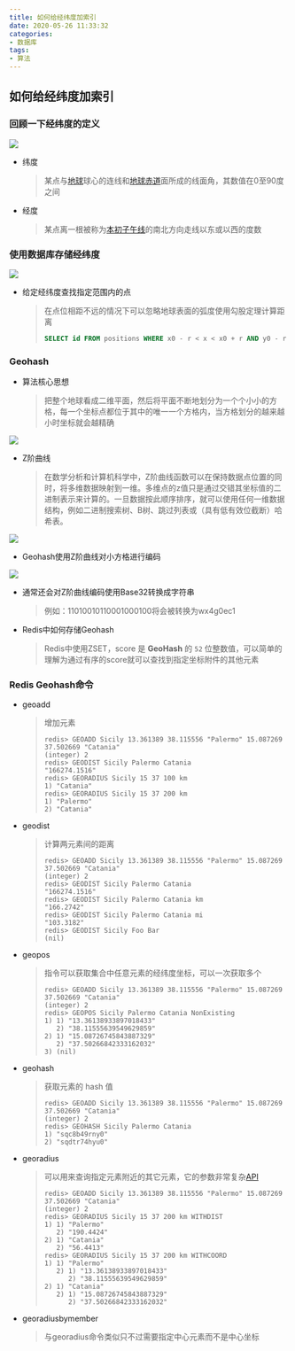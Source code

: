 ```yaml
---
title: 如何给经纬度加索引
date: 2020-05-26 11:33:32
categories:
- 数据库
tags: 
- 算法
---
```


## 如何给经纬度加索引

### 回顾一下经纬度的定义

![](https://beancookie.github.io/images/如何给经纬度加索引-02.png)

- 纬度

  > 某点与[地球](https://zh.wikipedia.org/wiki/地球)球心的连线和[地球](https://zh.wikipedia.org/wiki/地球)[赤道](https://zh.wikipedia.org/wiki/赤道)面所成的线面角，其数值在0至90度之间

- 经度

  > 某点离一根被称为[本初子午线](https://zh.wikipedia.org/wiki/本初子午線)的南北方向走线以东或以西的度数

### 使用数据库存储经纬度

![](https://beancookie.github.io/images/如何给经纬度加索引-01.png)

- 给定经纬度查找指定范围内的点

  > 在点位相距不远的情况下可以忽略地球表面的弧度使用勾股定理计算距离
  >
  > ```sql
  > SELECT id FROM positions WHERE x0 - r < x < x0 + r AND y0 - r < y < y0 + r
  > ```

### Geohash

- 算法核心思想

  > 把整个地球看成二维平面，然后将平面不断地划分为一个个小小的方格，每一个坐标点都位于其中的唯一一个方格内，当方格划分的越来越小时坐标就会越精确

![](https://beancookie.github.io/images/如何给经纬度加索引-03.png)

- Z阶曲线

  > 在数学分析和计算机科学中，Z阶曲线函数可以在保持数据点位置的同时，将多维数据映射到一维。多维点的z值只是通过交错其坐标值的二进制表示来计算的。一旦数据按此顺序排序，就可以使用任何一维数据结构，例如二进制搜索树、B树、跳过列表或（具有低有效位截断）哈希表。

![](https://beancookie.github.io/images/如何给经纬度加索引-05.png)



- Geohash使用Z阶曲线对小方格进行编码

![](https://beancookie.github.io/images/如何给经纬度加索引-04.png)

- 通常还会对Z阶曲线编码使用Base32转换成字符串

  > 例如：11010010110001000100将会被转换为wx4g0ec1

- Redis中如何存储Geohash

  > Redis中使用ZSET，score 是 **GeoHash** 的 `52` 位整数值，可以简单的理解为通过有序的score就可以查找到指定坐标附件的其他元素

### Redis Geohash命令

- geoadd

  > 增加元素
  >
  > ```shell
  > redis> GEOADD Sicily 13.361389 38.115556 "Palermo" 15.087269 37.502669 "Catania"
  > (integer) 2
  > redis> GEODIST Sicily Palermo Catania
  > "166274.1516"
  > redis> GEORADIUS Sicily 15 37 100 km
  > 1) "Catania"
  > redis> GEORADIUS Sicily 15 37 200 km
  > 1) "Palermo"
  > 2) "Catania"
  > ```

- geodist

  > 计算两元素间的距离
  >
  > ```shell
  > redis> GEOADD Sicily 13.361389 38.115556 "Palermo" 15.087269 37.502669 "Catania"
  > (integer) 2
  > redis> GEODIST Sicily Palermo Catania
  > "166274.1516"
  > redis> GEODIST Sicily Palermo Catania km
  > "166.2742"
  > redis> GEODIST Sicily Palermo Catania mi
  > "103.3182"
  > redis> GEODIST Sicily Foo Bar
  > (nil)
  > ```

- geopos

  >  指令可以获取集合中任意元素的经纬度坐标，可以一次获取多个
  >
  > ```shell
  > redis> GEOADD Sicily 13.361389 38.115556 "Palermo" 15.087269 37.502669 "Catania"
  > (integer) 2
  > redis> GEOPOS Sicily Palermo Catania NonExisting
  > 1) 1) "13.36138933897018433"
  >    2) "38.11555639549629859"
  > 2) 1) "15.08726745843887329"
  >    2) "37.50266842333162032"
  > 3) (nil)
  > ```

- geohash

  > 获取元素的 hash 值
  >
  > ```shell
  > redis> GEOADD Sicily 13.361389 38.115556 "Palermo" 15.087269 37.502669 "Catania"
  > (integer) 2
  > redis> GEOHASH Sicily Palermo Catania
  > 1) "sqc8b49rny0"
  > 2) "sqdtr74hyu0"
  > ```

- georadius

  > 可以用来查询指定元素附近的其它元素，它的参数非常复杂[API](https://redis.io/commands/georadius)
  >
  > ```shell
  > redis> GEOADD Sicily 13.361389 38.115556 "Palermo" 15.087269 37.502669 "Catania"
  > (integer) 2
  > redis> GEORADIUS Sicily 15 37 200 km WITHDIST
  > 1) 1) "Palermo"
  >    2) "190.4424"
  > 2) 1) "Catania"
  >    2) "56.4413"
  > redis> GEORADIUS Sicily 15 37 200 km WITHCOORD
  > 1) 1) "Palermo"
  >    2) 1) "13.36138933897018433"
  >       2) "38.11555639549629859"
  > 2) 1) "Catania"
  >    2) 1) "15.08726745843887329"
  >       2) "37.50266842333162032"
  > ```
  >
  > 

- georadiusbymember

  > 与georadius命令类似只不过需要指定中心元素而不是中心坐标

